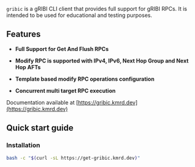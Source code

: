`gribic` is a gRIBI CLI client that provides full support for  gRIBI RPCs.
It is intended to be used for educational and testing purposes.

## Features

* **Full Support for Get And Flush RPCs**

* **Modify RPC is supported with IPv4, IPv6, Next Hop Group and Next Hop AFTs**

* **Template based modify RPC operations configuration**

* **Concurrent multi target RPC execution**

Documentation available at [https://gribic.kmrd.dev](https://gribic.kmrd.dev)

## Quick start guide

### Installation

```bash
bash -c "$(curl -sL https://get-gribic.kmrd.dev)"
```
